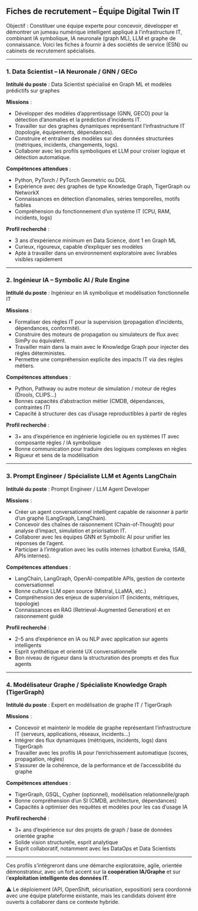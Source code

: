 ## Fiches de recrutement – Équipe Digital Twin IT

Objectif : Constituer une équipe experte pour concevoir, développer et démontrer un jumeau numérique intelligent appliqué à l’infrastructure IT, combinant IA symbolique, IA neuronale (graph ML), LLM et graphe de connaissance. Voici les fiches à fournir à des sociétés de service (ESN) ou cabinets de recrutement spécialisés.

---

### 1. Data Scientist – IA Neuronale / GNN / GECo

**Intitulé du poste** : Data Scientist spécialisé en Graph ML et modèles prédictifs sur graphes

**Missions** :

* Développer des modèles d’apprentissage (GNN, GECO) pour la détection d’anomalies et la prédiction d’incidents IT.
* Travailler sur des graphes dynamiques représentant l’infrastructure IT (topologie, équipements, dépendances).
* Construire et entraîner des modèles sur des données structurées (métriques, incidents, changements, logs).
* Collaborer avec les profils symboliques et LLM pour croiser logique et détection automatique.

**Compétences attendues** :

* Python, PyTorch / PyTorch Geometric ou DGL
* Expérience avec des graphes de type Knowledge Graph, TigerGraph ou NetworkX
* Connaissances en détection d’anomalies, séries temporelles, motifs faibles
* Compréhension du fonctionnement d’un système IT (CPU, RAM, incidents, logs)

**Profil recherché** :

* 3 ans d’expérience minimum en Data Science, dont 1 en Graph ML
* Curieux, rigoureux, capable d’expliquer ses modèles
* Apte à travailler dans un environnement exploratoire avec livrables visibles rapidement

---

### 2. Ingénieur IA – Symbolic AI / Rule Engine

**Intitulé du poste** : Ingénieur en IA symbolique et modélisation fonctionnelle IT

**Missions** :

* Formaliser des règles IT pour la supervision (propagation d’incidents, dépendances, conformité).
* Construire des moteurs de propagation ou simulateurs de flux avec SimPy ou équivalent.
* Travailler main dans la main avec le Knowledge Graph pour injecter des règles déterministes.
* Permettre une compréhension explicite des impacts IT via des règles métiers.

**Compétences attendues** :

* Python, Pathway ou autre moteur de simulation / moteur de règles (Drools, CLIPS…)
* Bonnes capacités d’abstraction métier (CMDB, dépendances, contraintes IT)
* Capacité à structurer des cas d’usage reproductibles à partir de règles

**Profil recherché** :

* 3+ ans d’expérience en ingénierie logicielle ou en systèmes IT avec composante règles / IA symbolique
* Bonne communication pour traduire des logiques complexes en règles
* Rigueur et sens de la modélisation

---

### 3. Prompt Engineer / Spécialiste LLM et Agents LangChain

**Intitulé du poste** : Prompt Engineer / LLM Agent Developer

**Missions** :

* Créer un agent conversationnel intelligent capable de raisonner à partir d’un graphe (LangGraph, LangChain).
* Concevoir des chaînes de raisonnement (Chain-of-Thought) pour analyse d’impact, simulation et priorisation IT.
* Collaborer avec les équipes GNN et Symbolic AI pour unifier les réponses de l’agent.
* Participer à l’intégration avec les outils internes (chatbot Eureka, ISAB, APIs internes).

**Compétences attendues** :

* LangChain, LangGraph, OpenAI-compatible APIs, gestion de contexte conversationnel
* Bonne culture LLM open source (Mistral, LLaMA, etc.)
* Compréhension des enjeux de supervision IT (incidents, métriques, topologie)
* Connaissances en RAG (Retrieval-Augmented Generation) et en raisonnement guidé

**Profil recherché** :

* 2–5 ans d’expérience en IA ou NLP avec application sur agents intelligents
* Esprit synthétique et orienté UX conversationnelle
* Bon niveau de rigueur dans la structuration des prompts et des flux agents

---

### 4. Modélisateur Graphe / Spécialiste Knowledge Graph (TigerGraph)

**Intitulé du poste** : Expert en modélisation de graphe IT / TigerGraph

**Missions** :

* Concevoir et maintenir le modèle de graphe représentant l’infrastructure IT (serveurs, applications, réseaux, incidents…)
* Intégrer des flux dynamiques (métriques, incidents, logs) dans TigerGraph
* Travailler avec les profils IA pour l’enrichissement automatique (scores, propagation, règles)
* S’assurer de la cohérence, de la performance et de l’accessibilité du graphe

**Compétences attendues** :

* TigerGraph, GSQL, Cypher (optionnel), modélisation relationnelle/graph
* Bonne compréhension d’un SI (CMDB, architecture, dépendances)
* Capacités à optimiser des requêtes et modèles pour les cas d’usage IA

**Profil recherché** :

* 3+ ans d’expérience sur des projets de graph / base de données orientée graphe
* Solide vision structurelle, esprit analytique
* Esprit collaboratif, notamment avec les DataOps et Data Scientists

---

Ces profils s’intègreront dans une démarche exploratoire, agile, orientée démonstrateur, avec un fort accent sur la **coopération IA/Graphe** et sur l’**exploitation intelligente des données IT**.

⚠️ Le déploiement (API, OpenShift, sécurisation, exposition) sera coordonné avec une équipe plateforme existante, mais les candidats doivent être ouverts à collaborer dans ce contexte hybride.

